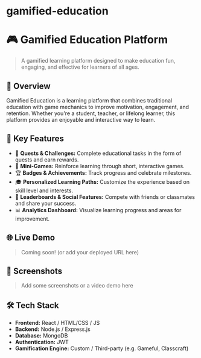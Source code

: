 # gamified-education
# 🎮 Gamified Education Platform

> A gamified learning platform designed to make education fun, engaging, and effective for learners of all ages.

## 🚀 Overview

Gamified Education is a learning platform that combines traditional education with game mechanics to improve motivation, engagement, and retention. Whether you're a student, teacher, or lifelong learner, this platform provides an enjoyable and interactive way to learn.

## 🧠 Key Features

- 🎯 **Quests & Challenges:** Complete educational tasks in the form of quests and earn rewards.
- 🧩 **Mini-Games:** Reinforce learning through short, interactive games.
- 🏆 **Badges & Achievements:** Track progress and celebrate milestones.
- 🎓 **Personalized Learning Paths:** Customize the experience based on skill level and interests.
- 💬 **Leaderboards & Social Features:** Compete with friends or classmates and share your success.
- 📊 **Analytics Dashboard:** Visualize learning progress and areas for improvement.

## 🌐 Live Demo

> Coming soon! (or add your deployed URL here)

## 📸 Screenshots

> Add some screenshots or a video demo here

## 🛠️ Tech Stack

- **Frontend:** React / HTML/CSS / JS
- **Backend:** Node.js / Express.js
- **Database:** MongoDB 
- **Authentication:**  JWT
- **Gamification Engine:** Custom / Third-party (e.g. Gameful, Classcraft)

